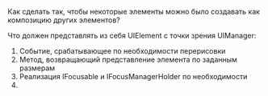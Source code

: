 ﻿Как сделать так, чтобы некоторые элементы можно было создавать как композицию других элементов?

Что должен представлять из себя UIElement с точки зрения UIManager:
1. Событие, срабатывающее по необходимости перерисовки
2. Метод, возвращающий представление элемента по заданным размерам
3. Реализация IFocusable и IFocusManagerHolder по необходимости
4. 
